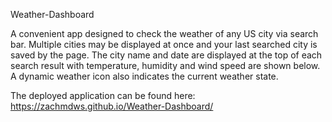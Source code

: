 Weather-Dashboard

A convenient app designed to check the weather of any US city via search bar. Multiple cities may be displayed at once and your last searched city is saved by the page. The city name and date are displayed at the top of each search result with temperature, humidity and wind speed are shown below. A dynamic weather icon also indicates the current weather state.


The deployed application can be found here:  https://zachmdws.github.io/Weather-Dashboard/

